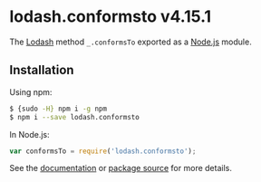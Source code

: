 # lodash.conformsto v4.15.1

The [Lodash](https://lodash.com/) method `_.conformsTo` exported as a [Node.js](https://nodejs.org/) module.

## Installation

Using npm:
```bash
$ {sudo -H} npm i -g npm
$ npm i --save lodash.conformsto
```

In Node.js:
```js
var conformsTo = require('lodash.conformsto');
```

See the [documentation](https://lodash.com/docs#conformsTo) or [package source](https://github.com/lodash/lodash/blob/4.15.1-npm-packages/lodash.conformsto) for more details.
